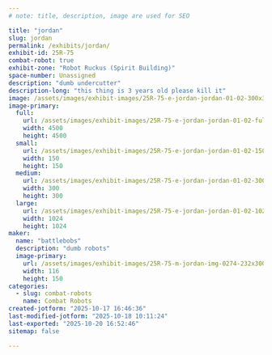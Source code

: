 ```yaml
---
# note: title, description, image are used for SEO

title: "jordan"
slug: jordan
permalink: /exhibits/jordan/
exhibit-id: 25R-75
combat-robot: true
exhibit-zone: "Robot Ruckus (Spirit Building)"
space-number: Unassigned
description: "dumb undercutter"
description-long: "this thing is 3 years old please kill it"
image: /assets/images/exhibit-images/25R-75-e-jordan-jordan-01-02-300x300.png
image-primary: 
  full:
    url: /assets/images/exhibit-images/25R-75-e-jordan-jordan-01-02-full.png
    width: 4500
    height: 4500
  small:
    url: /assets/images/exhibit-images/25R-75-e-jordan-jordan-01-02-150x150.png
    width: 150
    height: 150
  medium:
    url: /assets/images/exhibit-images/25R-75-e-jordan-jordan-01-02-300x300.png
    width: 300
    height: 300
  large:
    url: /assets/images/exhibit-images/25R-75-e-jordan-jordan-01-02-1024x1024.png
    width: 1024
    height: 1024
maker: 
  name: "battlebobs"
  description: "dumb robots"
  image-primary:
    url: /assets/images/exhibit-images/25R-75-m-jordan-img-0274-232x300.png
    width: 116
    height: 150
categories: 
  - slug: combat-robots
    name: Combat Robots
created-jotform: "2025-10-17 16:46:36"
last-modified-jotform: "2025-10-18 10:11:24"
last-exported: "2025-10-20 16:52:46"
sitemap: false

---
```

